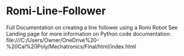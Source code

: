 # Romi-Line-Follower
Full Documentation on creating a line follower using a Romi Robot
See Landing page for more information on Python code documentation: file:///C:/Users/Owner/OneDrive%20-%20Cal%20Poly/Mechatronics/Final/html/index.html
